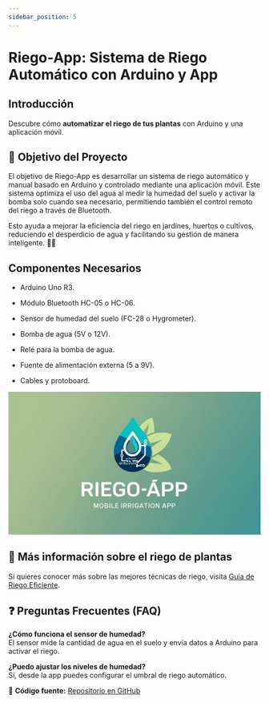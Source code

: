 ```yaml
---
sidebar_position: 5
---
```


# Riego-App: Sistema de Riego Automático con Arduino y App

## Introducción 
Descubre cómo **automatizar el riego de tus plantas** con Arduino y una aplicación móvil.

## 🎯 Objetivo del Proyecto
El objetivo de Riego-App es desarrollar un sistema de riego automático y manual basado en Arduino y controlado mediante una aplicación móvil. Este sistema optimiza el uso del agua al medir la humedad del suelo y activar la bomba solo cuando sea necesario, permitiendo también el control remoto del riego a través de Bluetooth.

Esto ayuda a mejorar la eficiencia del riego en jardines, huertos o cultivos, reduciendo el desperdicio de agua y facilitando su gestión de manera inteligente. 🌱💧

## Componentes Necesarios

- Arduino Uno R3.

- Módulo Bluetooth HC-05 o HC-06.

- Sensor de humedad del suelo (FC-28 o Hygrometer).

- Bomba de agua (5V o 12V).

- Relé para la bomba de agua.

- Fuente de alimentación externa (5 a 9V).

- Cables y protoboard.

![Example image](../static/img/LOGO-APPRIEGO.jpg)


## 🌿 Más información sobre el riego de plantas  
Si quieres conocer más sobre las mejores técnicas de riego, visita [Guía de Riego Eficiente](https://www.gob.mx/siap/articulos/en-la-agricultura-los-sistemas-de-riego-son-utilizados-para-un-aprovechamiento-optimo-del-agua?idiom=es).

## ❓ Preguntas Frecuentes (FAQ)  
**¿Cómo funciona el sensor de humedad?**  
El sensor mide la cantidad de agua en el suelo y envía datos a Arduino para activar el riego.  

**¿Puedo ajustar los niveles de humedad?**  
Sí, desde la app puedes configurar el umbral de riego automático.  

📌 **Código fuente:** [Repositorio en GitHub](https://github.com/tu-repo/riego-app)
